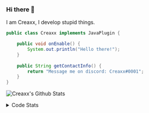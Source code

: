 ### Hi there 👋

I am Creaxx, I develop stupid things. 

```java
public class Creaxx implements JavaPlugin {

    public void onEnable() {
        System.out.println("Hello there!");
    }
    
    public String getContactInfo() {
        return "Message me on discord: Creaxx#0001";
    }
}
```

![Creaxx's Github Stats](https://github-readme-stats.vercel.app/api?username=CreaxxOG&show_icons=true&theme=dark&count_private=true)

<details>
  <summary>Code Stats</summary>

<!--START_SECTION:waka-->
![Code Time](http://img.shields.io/badge/Code%20Time-1%2C140%20hrs%2042%20mins-blue)

![Lines of code](https://img.shields.io/badge/From%20Hello%20World%20I%27ve%20Written-551.1%20thousand%20lines%20of%20code-blue)

**🐱 My GitHub Data** 

> 📦 66.3 kB Used in GitHub's Storage 
 > 
> 🏆 866 Contributions in the Year 2023
 > 
> 🚫 Not Opted to Hire
 > 
> 📜 4 Public Repositories 
 > 
> 🔑 2 Private Repositories 
 > 
**I'm an Early 🐤** 

```text
🌞 Morning                256 commits         ██░░░░░░░░░░░░░░░░░░░░░░░   07.11 % 
🌆 Daytime                1577 commits        ███████████░░░░░░░░░░░░░░   43.81 % 
🌃 Evening                1712 commits        ████████████░░░░░░░░░░░░░   47.56 % 
🌙 Night                  55 commits          ░░░░░░░░░░░░░░░░░░░░░░░░░   01.53 % 
```
📅 **I'm Most Productive on Saturday** 

```text
Monday                   419 commits         ███░░░░░░░░░░░░░░░░░░░░░░   11.64 % 
Tuesday                  467 commits         ███░░░░░░░░░░░░░░░░░░░░░░   12.97 % 
Wednesday                497 commits         ███░░░░░░░░░░░░░░░░░░░░░░   13.81 % 
Thursday                 584 commits         ████░░░░░░░░░░░░░░░░░░░░░   16.22 % 
Friday                   340 commits         ██░░░░░░░░░░░░░░░░░░░░░░░   09.44 % 
Saturday                 666 commits         █████░░░░░░░░░░░░░░░░░░░░   18.50 % 
Sunday                   627 commits         ████░░░░░░░░░░░░░░░░░░░░░   17.42 % 
```


📊 **This Week I Spent My Time On** 

```text
💬 Programming Languages: 
Java                     4 hrs 16 mins       ████████████████████████░   96.47 % 
YAML                     5 mins              █░░░░░░░░░░░░░░░░░░░░░░░░   02.02 % 
Kotlin                   2 mins              ░░░░░░░░░░░░░░░░░░░░░░░░░   00.95 % 
XML                      1 min               ░░░░░░░░░░░░░░░░░░░░░░░░░   00.44 % 
GitIgnore file           0 secs              ░░░░░░░░░░░░░░░░░░░░░░░░░   00.12 % 

🔥 Editors: 
IntelliJ                 4 hrs 26 mins       █████████████████████████   100.00 % 
```

**I Mostly Code in Java** 

```text
Java                     50 repos            ████████████████████░░░░░   81.97 % 
Kotlin                   8 repos             ███░░░░░░░░░░░░░░░░░░░░░░   13.11 % 
TypeScript               2 repos             █░░░░░░░░░░░░░░░░░░░░░░░░   03.28 % 
EJS                      1 repo              ░░░░░░░░░░░░░░░░░░░░░░░░░   01.64 % 
```




 Last Updated on 20/03/2023 18:25:40 UTC
<!--END_SECTION:waka-->
</details>
